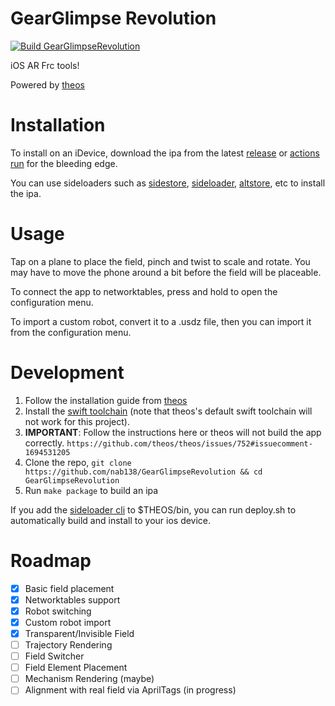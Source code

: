 # GearGlimpse Revolution

[![Build GearGlimpseRevolution](https://github.com/nab138/GearGlimpseRevolution/actions/workflows/ci.yml/badge.svg)](https://github.com/nab138/GearGlimpseRevolution/actions/workflows/ci.yml)

iOS AR Frc tools!

Powered by [theos](https://theos.dev)

# Installation

To install on an iDevice, download the ipa from the latest [release](https://github.com/nab138/GearGlimpseRevolution/releases/latest) or [actions run](https://github.com/nab138/GearGlimpseRevolution/actions) for the bleeding edge.

You can use sideloaders such as [sidestore](https://sidestore.io), [sideloader](https://github.com/Dadoum/Sideloader), [altstore](https://altstore.io), etc to install the ipa.

# Usage

Tap on a plane to place the field, pinch and twist to scale and rotate. You may have to move the phone around a bit before the field will be placeable.

To connect the app to networktables, press and hold to open the configuration menu.

To import a custom robot, convert it to a .usdz file, then you can import it from the configuration menu.

# Development

1. Follow the installation guide from [theos](https://theos.dev)
2. Install the [swift toolchain](https://github.com/kabiroberai/swift-toolchain-linux/) (note that theos's default swift toolchain will not work for this project).
3. **IMPORTANT**: Follow the instructions here or theos will not build the app correctly. `https://github.com/theos/theos/issues/752#issuecomment-1694531205`
4. Clone the repo, `git clone https://github.com/nab138/GearGlimpseRevolution && cd GearGlimpseRevolution`
5. Run `make package` to build an ipa

If you add the [sideloader cli](https://github.com/Dadoum/Sideloader) to $THEOS/bin, you can run deploy.sh to automatically build and install to your ios device.

# Roadmap

- [x] Basic field placement
- [x] Networktables support
- [x] Robot switching
- [x] Custom robot import
- [x] Transparent/Invisible Field
- [ ] Trajectory Rendering
- [ ] Field Switcher
- [ ] Field Element Placement
- [ ] Mechanism Rendering (maybe)
- [ ] Alignment with real field via AprilTags (in progress)
